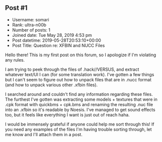 ## Post #1
- Username: somari
- Rank: ultra-n00b
- Number of posts: 1
- Joined date: Tue May 28, 2019 4:53 pm
- Post datetime: 2019-05-28T20:53:10+00:00
- Post Title: Question re: XFBIN and NUCC Files

Hello there! This is my first post on this forum, so I apologize if I'm violating any rules.

I am trying to peek through the files of .hack//VERSUS, and extract whatever text/UI I can (for some translation work). I've gotten a few things but I can't seem to figure out how to unpack files that are in .nucc format (and how to unpack various other .xfbin files).

I searched around and couldn't find any information regarding these files. The furthest I've gotten was extracting some models + textures that were in .cpk format with quickbms + cpk.bms and renaming the resulting .nuc file into an .xfbin so it's readable by Noesis. I've managed to get sound effects too, but it feels like everything I want is just out of reach haha.

I would be immensely grateful if anyone could help me sort through this!
If you need any examples of the files I'm having trouble sorting through, let me know and I'll attach them in a post.
